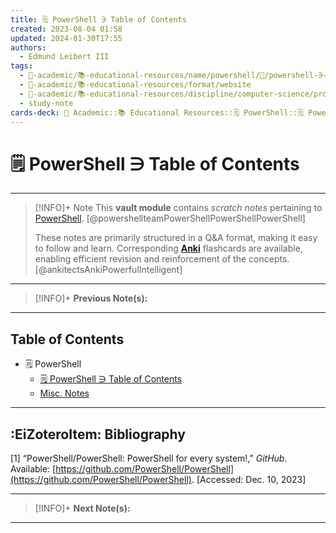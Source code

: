 ```yaml
---
title: 🗒️ PowerShell ∋ Table of Contents
created: 2023-08-04 01:58
updated: 2024-01-30T17:55
authors:
  - Edmund Leibert III
tags:
  - 🔴-academic/📚-educational-resources/name/powershell/🔖/powershell-∋-table-of-contents
  - 🔴-academic/📚-educational-resources/format/website
  - 🔴-academic/📚-educational-resources/discipline/computer-science/programming-language/powershell
  - study-note
cards-deck: 🔴 Academic::📚 Educational Resources::🗒️ PowerShell::🗒️ PowerShell ∋ Table of Contents
---
```


# 🗒️ PowerShell ∋ Table of Contents

---

> [!INFO]+ Note 
> This **vault module** contains _scratch notes_ pertaining to [PowerShell](https://github.com/PowerShell/PowerShell). [@powershellteamPowerShellPowerShellPowerShell]
> 
> These notes are primarily structured in a Q&A format, making it easy to follow and learn. Corresponding [**Anki**](https://apps.ankiweb.net/) flashcards are available, enabling efficient revision and reinforcement of the concepts. [@ankitectsAnkiPowerfulIntelligent]

---

> [!INFO]+ 
> **Previous Note(s):**
> 

---

## Table of Contents

- 🗒️ PowerShell
	- [🗒️ PowerShell ∋ Table of Contents](the-vault/src/🔴%20Academic/📚%20Educational%20Resources/🗒️%20PowerShell/🗒️%20PowerShell%20∋%20Table%20of%20Contents.md)
	- [Misc. Notes](the-vault/src/🔴%20Academic/📚%20Educational%20Resources/🗒️%20PowerShell/Misc.%20Notes.md)

---

## :EiZoteroItem: Bibliography

\[1\]
“PowerShell/PowerShell: PowerShell for every system!,” _GitHub_. Available: [https://github.com/PowerShell/PowerShell](https://github.com/PowerShell/PowerShell). [Accessed: Dec. 10, 2023]

---

> [!INFO]+
> **Next Note(s):**

---
